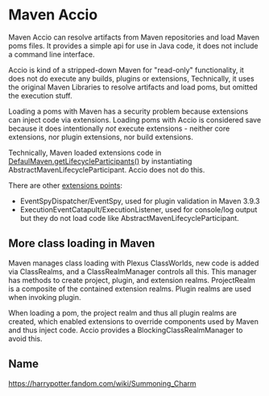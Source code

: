 # Maven Accio

Maven Accio can resolve artifacts from Maven repositories and load Maven poms files. It provides a simple api 
for use in Java code, it does not include a command line interface.

Accio is kind of a stripped-down Maven for "read-only" functionality, it does not do execute any builds, plugins or extensions,
Technically, it uses the original Maven Libraries to resolve artifacts and load poms, but omitted the execution stuff.

Loading a poms with Maven has a security problem because extensions can inject code via extensions.
Loading poms with Accio is considered save because it does intentionally *not* execute extensions -
neither core extensions, nor plugin extensions, nor build extensions.

Technically, Maven loaded extensions code in [DefaulMaven.getLifecycleParticipants()](https://github.com/apache/maven/blob/21122926829f1ead511c958d89bd2f672198ae9f/maven-core/src/main/java/org/apache/maven/DefaultMaven.java#L327C5-L327C5)
by instantiating AbstractMavenLifecycleParticipant. Accio does not do this.

There are other [extensions points](https://maven.apache.org/examples/maven-3-lifecycle-extensions.html):
* EventSpyDispatcher/EventSpy, used for plugin validation in Maven 3.9.3
* ExecutionEventCatapult/ExecutionListener, used for console/log output
but they do not load code like AbstractMavenLifecycleParticipant.

## More class loading in Maven

Maven manages class loading with Plexus ClassWorlds, new code is added via ClassRealms, and a ClassRealmManager controls all this. 
This manager has methods to create project, plugin, and extension realms. ProjectRealm is a composite of the contained extension realms. 
Plugin realms are used when invoking plugin. 

When loading a pom, the project realm and thus all plugin realms are created, which enabled extensions to override components used
by Maven and thus inject code. Accio provides a BlockingClassRealmManager to avoid this.

## Name

https://harrypotter.fandom.com/wiki/Summoning_Charm